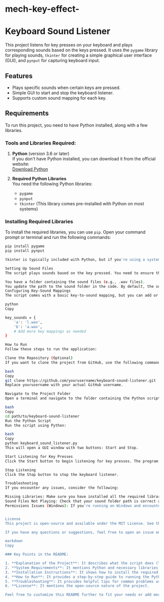 # mech-key-effect-

# Keyboard Sound Listener

This project listens for key presses on your keyboard and plays corresponding sounds based on the keys pressed. It uses the `pygame` library for playing sounds, `tkinter` for creating a simple graphical user interface (GUI), and `pynput` for capturing keyboard input.

## Features

- Plays specific sounds when certain keys are pressed.
- Simple GUI to start and stop the keyboard listener.
- Supports custom sound mapping for each key.

## Requirements

To run this project, you need to have Python installed, along with a few libraries.

### Tools and Libraries Required:

1. **Python** (version 3.6 or later)  
   If you don't have Python installed, you can download it from the official website:  
   [Download Python](https://www.python.org/downloads/)

2. **Required Python Libraries**  
   You need the following Python libraries:
   - `pygame`
   - `pynput`
   - `tkinter` (This library comes pre-installed with Python on most systems)

### Installing Required Libraries

To install the required libraries, you can use `pip`. Open your command prompt or terminal and run the following commands:

```bash
pip install pygame
pip install pynput

tkinter is typically included with Python, but if you're using a system where it's not included, you may need to install it separately (especially on Linux-based systems).

Setting Up Sound Files
The script plays sounds based on the key pressed. You need to ensure that the following:

You have a folder containing the sound files (e.g., .wav files).
You update the path to the sound folder in the code. By default, the sound folder is set to C:\ammunation, so change this if your folder is located elsewhere.
Configuring Key-Sound Mappings
The script comes with a basic key-to-sound mapping, but you can add or modify the mappings in the key_sounds dictionary. For example:

python
Copy

key_sounds = {
    'a': 'l.wav',
    'b': 'a.wav',
    # Add more key mappings as needed
}

How to Run
Follow these steps to run the application:

Clone the Repository (Optional)
If you want to clone the project from GitHub, use the following command in your terminal:

bash
Copy
git clone https://github.com/yourusername/keyboard-sound-listener.git
Replace yourusername with your actual GitHub username.

Navigate to the Project Folder
Open a terminal and navigate to the folder containing the Python script. For example:

bash
Copy
cd path/to/keyboard-sound-listener
Run the Python Script
Run the script using Python:

bash
Copy
python keyboard_sound_listener.py
This will open a GUI window with two buttons: Start and Stop.

Start Listening for Key Presses
Click the Start button to begin listening for key presses. The program will play sounds corresponding to the keys you press.

Stop Listening
Click the Stop button to stop the keyboard listener.

Troubleshooting
If you encounter any issues, consider the following:

Missing Libraries: Make sure you have installed all the required libraries (pygame, pynput, tkinter).
Sound Files Not Playing: Check that your sound folder path is correct and that the .wav files exist in the folder.
Permissions Issues (Windows): If you're running on Windows and encountering issues with accessing the sound files, make sure the path is correct and that you have appropriate read permissions for the sound folder.


License
This project is open-source and available under the MIT License. See the LICENSE file for more details.

If you have any questions or suggestions, feel free to open an issue on GitHub.

markdown
Copy

### Key Points in the README:

1. **Explanation of the Project**: It describes what the script does (listens for key presses and plays sounds).
2. **System Requirements**: It mentions Python and necessary libraries (`pygame`, `pynput`, `tkinter`).
3. **Installation Instructions**: It shows how to install the required libraries using `pip` and configure the sound folder.
4. **How to Run**: It provides a step-by-step guide to running the Python script.
5. **Troubleshooting**: It provides helpful tips for common problems users might encounter.
6. **License**: It mentions the open-source nature of the project.

Feel free to customize this README further to fit your needs or add more detailed instructio
